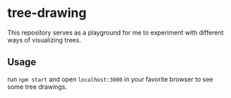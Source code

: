 # tree-drawing

This repository serves as a playground for me to experiment with different ways of visualizing trees.


## Usage

run `npm start` and open `localhost:3000` in your favorite browser to see some tree drawings. 
